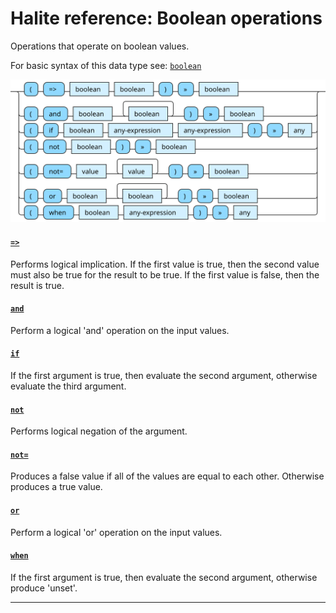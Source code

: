<!---
  This markdown file was generated. Do not edit.
  -->

# Halite reference: Boolean operations

Operations that operate on boolean values.

For basic syntax of this data type see: [`boolean`](halite-basic-syntax-reference.md#boolean)

!["boolean-op"](./halite-bnf-diagrams/boolean-op.svg)

#### [`=>`](halite-full-reference.md#_E_G)

Performs logical implication. If the first value is true, then the second value must also be true for the result to be true. If the first value is false, then the result is true.

#### [`and`](halite-full-reference.md#and)

Perform a logical 'and' operation on the input values.

#### [`if`](halite-full-reference.md#if)

If the first argument is true, then evaluate the second argument, otherwise evaluate the third argument.

#### [`not`](halite-full-reference.md#not)

Performs logical negation of the argument.

#### [`not=`](halite-full-reference.md#not_E)

Produces a false value if all of the values are equal to each other. Otherwise produces a true value.

#### [`or`](halite-full-reference.md#or)

Perform a logical 'or' operation on the input values.

#### [`when`](halite-full-reference.md#when)

If the first argument is true, then evaluate the second argument, otherwise produce 'unset'.

---
